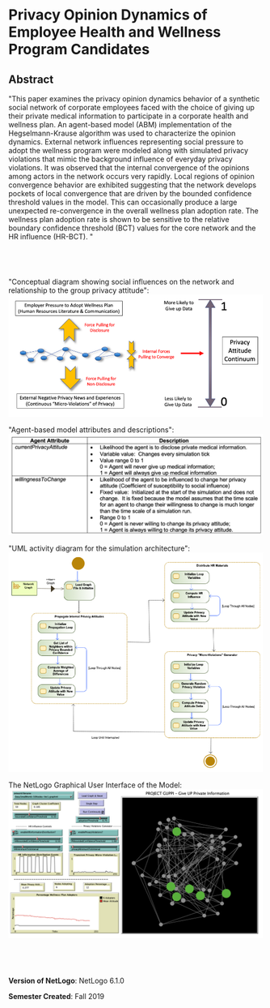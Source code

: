 # Privacy Opinion Dynamics of Employee Health and Wellness Program Candidates

## Abstract
"This paper examines the privacy opinion dynamics behavior of a synthetic social network of corporate employees faced with the choice of giving up their private medical information to participate in a corporate health and wellness plan.  An agent-based model (ABM) implementation of the Hegselmann-Krause algorithm was used to characterize the opinion dynamics.  External network influences representing social pressure to adopt the wellness program were modeled along with simulated privacy violations that mimic the background influence of everyday privacy violations.  It was observed that the internal convergence of the opinions among actors in the network occurs very rapidly.  Local regions of opinion convergence behavior are exhibited suggesting that the network develops pockets of local convergence that are driven by the bounded confidence threshold values in the model.  This can occasionally produce a large unexpected re-convergence in the overall wellness plan adoption rate.  The wellness plan adoption rate is shown to be sensitive to the relative boundary confidence threshold (BCT) values for the core network and the HR influence (HR-BCT). "

## &nbsp;
"Conceptual diagram showing social influences on the network and relationship to the group privacy attitude":
![Conceptual Diagram](ConceptualDiagram.png)

"Agent-based model attributes and descriptions":
![Model attributes](ModelAttributes.png)

"UML activity diagram for the simulation architecture":
![UML](UML.png)

The NetLogo Graphical User Interface of the Model: 
![The NetLogo Graphical User Interface](GUI.png)

## &nbsp;

**Version of NetLogo**: NetLogo 6.1.0

**Semester Created**: Fall 2019

